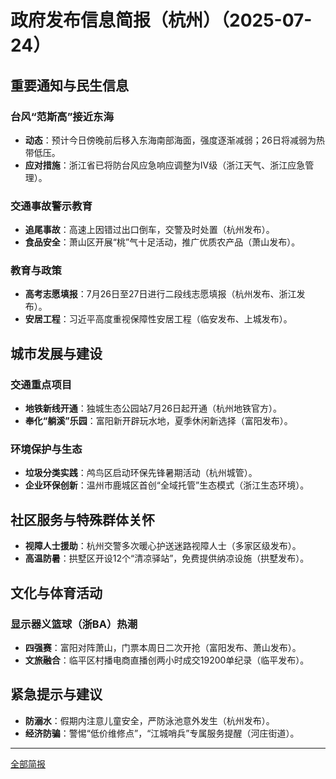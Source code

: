 

# 政府发布信息简报（杭州）（2025-07-24）

## 重要通知与民生信息
### 台风“范斯高”接近东海
- **动态**：预计今日傍晚前后移入东海南部海面，强度逐渐减弱；26日将减弱为热带低压。
- **应对措施**：浙江省已将防台风应急响应调整为Ⅳ级（浙江天气、浙江应急管理）。

### 交通事故警示教育
- **追尾事故**：高速上因错过出口倒车，交警及时处置（杭州发布）。
- **食品安全**：萧山区开展“桃”气十足活动，推广优质农产品（萧山发布）。

### 教育与政策
- **高考志愿填报**：7月26日至27日进行二段线志愿填报（杭州发布、浙江发布）。
- **安居工程**：习近平高度重视保障性安居工程（临安发布、上城发布）。

## 城市发展与建设
### 交通重点项目
- **地铁新线开通**：独城生态公园站7月26日起开通（杭州地铁官方）。
- **奉化“躺溪”乐园**：富阳新开辟玩水地，夏季休闲新选择（富阳发布）。

### 环境保护与生态
- **垃圾分类实践**：鸬鸟区启动环保先锋暑期活动（杭州城管）。
- **企业环保创新**：温州市鹿城区首创“全域托管”生态模式（浙江生态环境）。

## 社区服务与特殊群体关怀
- **视障人士援助**：杭州交警多次暖心护送迷路视障人士（多家区级发布）。
- **高温防暑**：拱墅区开设12个“清凉驿站”，免费提供纳凉设施（拱墅发布）。

## 文化与体育活动
### 显示器义篮球（浙BA）热潮
- **四强赛**：富阳对阵萧山，门票本周日二次开抢（富阳发布、萧山发布）。
- **文旅融合**：临平区村播电商直播创两小时成交19200单纪录（临平发布）。

## 紧急提示与建议
- **防溺水**：假期内注意儿童安全，严防泳池意外发生（杭州发布）。
- **经济防骗**：警惕“低价维修点”，“江城哨兵”专属服务提醒（河庄街道）。

---
[全部简报](../Table.md)